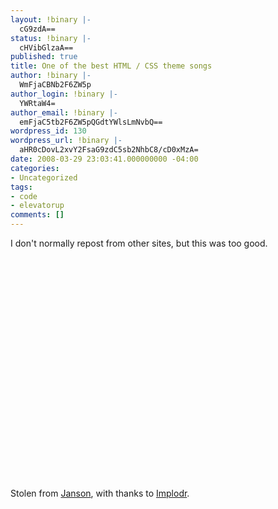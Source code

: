 ```yaml
---
layout: !binary |-
  cG9zdA==
status: !binary |-
  cHVibGlzaA==
published: true
title: One of the best HTML / CSS theme songs
author: !binary |-
  WmFjaCBNb2F6ZW5p
author_login: !binary |-
  YWRtaW4=
author_email: !binary |-
  emFjaC5tb2F6ZW5pQGdtYWlsLmNvbQ==
wordpress_id: 130
wordpress_url: !binary |-
  aHR0cDovL2xvY2FsaG9zdC5sb2NhbC8/cD0xMzA=
date: 2008-03-29 23:03:41.000000000 -04:00
categories:
- Uncategorized
tags:
- code
- elevatorup
comments: []
---
```

I don't normally repost from other sites, but this was too good.

<object width="425" height="355"><param name="movie" value="http://www.youtube.com/v/a0qMe7Z3EYg"></param><param name="wmode" value="transparent"></param><embed src="http://www.youtube.com/v/a0qMe7Z3EYg" type="application/x-shockwave-flash" wmode="transparent" width="425" height="355"></embed></object>

Stolen from [Janson](http://whycurious.tumblr.com/post/30224425), with thanks to [Implodr](http://implodr.tumblr.com/post/30201652).
